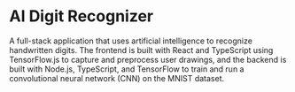 # AI Digit Recognizer
A full-stack application that uses artificial intelligence to recognize handwritten digits. The frontend is built with React and TypeScript using TensorFlow.js to capture and preprocess user drawings, and the backend is built with Node.js, TypeScript, and TensorFlow to train and run a convolutional neural network (CNN) on the MNIST dataset.